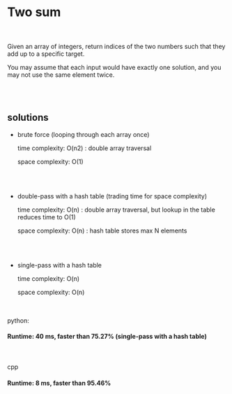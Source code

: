 # Two sum

<br/><br/>
Given an array of integers, return indices of the two numbers such that they add up to a specific target.

You may assume that each input would have exactly one solution, and you may not use the same element twice.


<br/><br/>
## solutions

* brute force (looping through each array once)

    time complexity:  O(n2)		: double array traversal

    space complexity:  O(1)


<br/><br/>
* double-pass with a hash table (trading time for space complexity)

    time complexity: O(n)		: double array traversal, but lookup in the table reduces time to O(1)

    space complexity: O(n)		: hash table stores max N elements


<br/><br/>
* single-pass with a hash table

    time complexity: O(n)

    space complexity: O(n)



<br/><br/>
python:
#### Runtime: 40 ms, faster than 75.27%	   (single-pass with a hash table)

<br/><br/>
cpp
#### Runtime: 8 ms, faster than 95.46%
